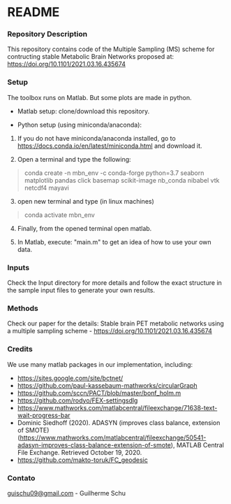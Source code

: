 # README #

### Repository Description ###

This repository contains code of the Multiple Sampling (MS) scheme for contructing stable Metabolic Brain Networks proposed at: https://doi.org/10.1101/2021.03.16.435674

### Setup ###

The toolbox runs on Matlab. But some plots are made in python.

* Matlab setup:
clone/download this repository.

* Python setup (using miniconda/anaconda):
1) If you do not have miniconda/anaconda installed, go to https://docs.conda.io/en/latest/miniconda.html and download it.

2) Open a terminal and type the following:

> conda create -n mbn_env -c conda-forge python=3.7 seaborn matplotlib pandas click basemap scikit-image nb_conda nibabel vtk netcdf4 mayavi

3) open new terminal and type (in linux machines)
> conda activate mbn_env

4) Finally, from the opened terminal open matlab.

5) In Matlab, execute: "main.m" to get an idea of how to use your own data.

### Inputs ###
Check the Input directory for more details and follow the exact structure in the sample input files to generate your own results.

### Methods ###

Check our paper for the details: Stable brain PET metabolic networks using a multiple sampling scheme - https://doi.org/10.1101/2021.03.16.435674

### Credits ###

We use many matlab packages in our implementation, including:
- https://sites.google.com/site/bctnet/ 
- https://github.com/paul-kassebaum-mathworks/circularGraph
- https://github.com/sccn/PACT/blob/master/bonf_holm.m
- https://github.com/rodyo/FEX-settingsdlg
- https://www.mathworks.com/matlabcentral/fileexchange/71638-text-wait-progress-bar
- Dominic Siedhoff (2020). ADASYN (improves class balance, extension of SMOTE) (https://www.mathworks.com/matlabcentral/fileexchange/50541-adasyn-improves-class-balance-extension-of-smote), MATLAB Central File Exchange. Retrieved October 19, 2020.
- https://github.com/makto-toruk/FC_geodesic

### Contato ###
guischu09@gmail.com - Guilherme Schu


